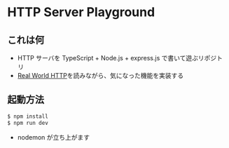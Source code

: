 # HTTP Server Playground

## これは何

- HTTP サーバを TypeScript + Node.js + express.js で書いて遊ぶリポジトリ
- [Real World HTTP](https://www.oreilly.co.jp/books/9784873119038/)を読みながら、気になった機能を実装する

## 起動方法

```bash
$ npm install
$ npm run dev
```

- nodemon が立ち上がます
